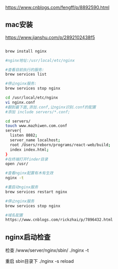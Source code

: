https://www.cnblogs.com/fengff/p/8892590.html





## mac安装
https://www.jianshu.com/p/2892102438f5
```sh

brew install nginx  

#nginx地址:/usr/local/etc/nginx  

#查看目前执行的服务:
brew services list  

#停止nginx服务:
brew services stop nginx  

cd /usr/local/etc/nginx
vi nginx.conf  
#翻到最下面,添加.conf,让nginx识别.conf的配置
#添加 include servers/*.conf;

cd servers/
touch www.mazhiwen.com.conf
server{
  listen 8082;
  server_name localhost;
  root /Users/reborn/programs/react-web/build;
  index index.html;
}
#在终端打开finder目录
open /usr/ 

#查看nginx配置有木有生效
nginx -t

#重启动nginx服务
brew services restart nginx

#停止nginx服务
brew services stop nginx

#域名配置
https://www.cnblogs.com/rickzhai/p/7896432.html
```



## nginx启动检查


检查
/www/server/nginx/sbin/ ./nginx -t

重启
sbin目录下
./nginx -s reload